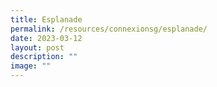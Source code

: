 ```yaml
---
title: Esplanade
permalink: /resources/connexionsg/esplanade/
date: 2023-03-12
layout: post
description: ""
image: ""
---
```

